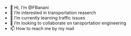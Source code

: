 - 👋 Hi, I’m @FBanani
- 👀 I’m interested in transportation reaserch
- 🌱 I’m currently learning traffic issues
- 💞️ I’m looking to collaborate on tansportation engineering
- 📫 How to reach me by my mail

<!---
FBanani/FBanani is a ✨ special ✨ repository because its `README.md` (this file) appears on your GitHub profile.
You can click the Preview link to take a look at your changes.
--->
